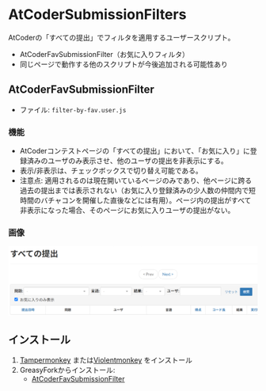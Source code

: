# AtCoderSubmissionFilters
AtCoderの「すべての提出」でフィルタを適用するユーザースクリプト。
* AtCoderFavSubmissionFilter（お気に入りフィルタ）  
* 同じページで動作する他のスクリプトが今後追加される可能性あり

## AtCoderFavSubmissionFilter
* ファイル: `filter-by-fav.user.js`

### 機能
* AtCoderコンテストページの「すべての提出」において、「お気に入り」に登録済みのユーザのみ表示させ、他のユーザの提出を非表示にする。
* 表示/非表示は、チェックボックスで切り替え可能である。
* 注意点: 適用されるのは現在開いているページのみであり、他ページに跨る過去の提出までは表示されない（お気に入り登録済みの少人数の仲間内で短時間のバチャコンを開催した直後などには有用）。ページ内の提出がすべて非表示になった場合、そのページにお気に入りユーザの提出がない。

### 画像
![表示](images/favfilter_image.jpg)


## インストール
1. [Tampermonkey](https://www.tampermonkey.net/) または[Violentmonkey](https://violentmonkey.github.io/) をインストール
2. GreasyForkからインストール:
    * [AtCoderFavSubmissionFilter](https://greasyfork.org/ja/scripts/536911-atcoderfavsubmissionfilter)
